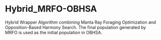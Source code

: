 # Hybrid_MRFO-OBHSA

Hybrid Wrapper Algorithm combining Manta Ray Foraging Optimization and Opposition-Based Harmony Search. The final population generated by MRFO is used as the initial population in OBHSA.
